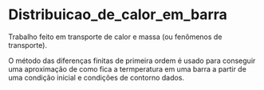 # Distribuicao_de_calor_em_barra
Trabalho feito em transporte de calor e massa (ou fenômenos de transporte).

O método das diferenças finitas de primeira ordem é usado para conseguir uma aproximação de como fica a termperatura em uma barra a partir de uma condição inicial e condições de contorno dados.
